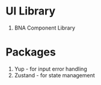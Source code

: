 # UI Library
1. BNA Component Library

# Packages
1. Yup - for input error handling
2. Zustand - for state management
